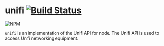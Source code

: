 # unifi [![Build Status](https://travis-ci.org/cymen/unifi.png?branch=master)](https://travis-ci.org/cymen/unifi)

[![NPM](https://nodei.co/npm/unifi.png?downloads=true&stars=true)](https://npmjs.org/package/unifi)

`unifi` is an implementation of the Unifi API for node. The Unifi API is used to access Unifi networking
equipment.
